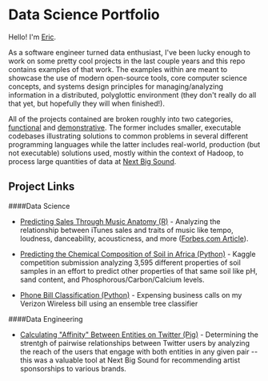 Data Science Portfolio
=======

Hello!  I'm [Eric](https://www.linkedin.com/pub/eric-czech/8/992/202).  

As a software engineer turned data enthusiast, I've been lucky enough to work on some pretty cool projects in the last couple years and this repo contains examples of that work.  The examples within are meant to showcase the use of modern open-source tools, core computer science concepts, and systems design principles for managing/analyzing information in a distributed, polyglottic environment (they don't really do all that yet, but hopefully they will when finished!).

All of the projects contained are broken roughly into two categories, [functional](/functional) and [demonstrative](/demonstrative).  The former includes smaller, executable codebases illustrating solutions to common problems in several different programming languages while the latter includes real-world, production (but not executable) solutions used, mostly within the context of Hadoop, to process large quantities of data at [Next Big Sound](https://www.nextbigsound.com/about).

Project Links
------------------
####Data Science
-  [Predicting Sales Through Music Anatomy (R)](/demonstrative/R/music_anatomy/README.md) - Analyzing the relationship between iTunes sales and traits of music like tempo, loudness, danceability, acousticness, and more ([Forbes.com Article](http://www.forbes.com/sites/livbuli/2014/09/18/engineering-success-the-data-driven-approach-to-hit-making/)).

-  [Predicting the Chemical Composition of Soil in Africa (Python)](http://nbviewer.ipython.org/github/eric-czech/portfolio/blob/master/demonstrative/python/notebooks/kaggle_soil.ipynb) - Kaggle competition submission analyzing 3,595 different properties of soil samples in an effort to predict other properties of that same soil like pH, sand content, and Phosphorous/Carbon/Calcium levels.

-  [Phone Bill Classification (Python)](http://nbviewer.ipython.org/github/eric-czech/portfolio/blob/master/demonstrative/python/notebooks/phone_bills.ipynb) - Expensing business calls on my Verizon Wireless bill using an ensemble tree classifier

####Data Engineering
-  [Calculating "Affinity" Between Entities on Twitter (Pig)](/demonstrative/pig/twitter_affinity/twitter_affinity.pig) - Determining the strentgh of pairwise relationships between Twitter users by analyzing the reach of the users that engage with both entities in any given pair -- this was a valuable tool at Next Big Sound for recommending artist sponsorships to various brands. 

